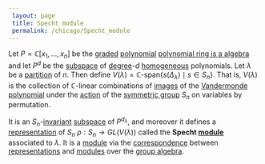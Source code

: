 ```yaml
---
 layout: page
 title: Specht module
 permalink: /chicago/Specht_module
---
```

Let $P = \mathbb C[x_1,\dots, x_n]$ be the [graded](https://defsmath.github.io/DefsMath/graded_algebra) [polynomial](https://defsmath.github.io/DefsMath/polynomial_ring) [polynomial ring is a algebra](https://defsmath.github.io/DefsMath/polynomial_ring_is_a_###############algebra)  and let $P^d$ be the [subspace](https://defsmath.github.io/DefsMath/vector_subspace) of [degree](https://defsmath.github.io/DefsMath/degree_of_polynomial)-$d$ [homogeneous](https://defsmath.github.io/DefsMath/homogeneous_polynomial) polynomials. Let $\lambda$ be a [partition](https://defsmath.github.io/DefsMath/partition_of_an_integer) of $n$. Then define $V(\lambda)= \mathbb C\text{-span}\{s(\Delta_\lambda) \mid s\in S_n\}$. That is, $V(\lambda)$ is the collection of $\mathbb C$-linear combinations of [images](https://defsmath.github.io/DefsMath/image) of the [Vandermonde polynomial](https://defsmath.github.io/DefsMath/Vandermonde_determinant) under the [action](https://defsmath.github.io/DefsMath/group_action) of the [symmetric group](https://defsmath.github.io/DefsMath/symmetric_group) $S_n$ on variables by permutation.

It is an $S_n$-[invariant](https://defsmath.github.io/DefsMath/G-invariant_subspace) [subspace](https://defsmath.github.io/DefsMath/################subspace) of $P^{d_\lambda}$, and moreover it defines a [representation](https://defsmath.github.io/DefsMath/group_representation) of $S_n$ $\rho:S_n\to GL(V(\lambda))$ called the **Specht [module](https://defsmath.github.io/DefsMath/module_over_a_ring)** associated to $\lambda$. It is a [module](https://defsmath.github.io/DefsMath/###################module) via the [correspondence](https://defsmath.github.io/DefsMath/representations_are_modules_over_group_algebra) between [representations](https://defsmath.github.io/DefsMath/#####################representations) and [modules](https://defsmath.github.io/DefsMath/###################modules) over the [group algebra](https://defsmath.github.io/DefsMath/group_algebra).